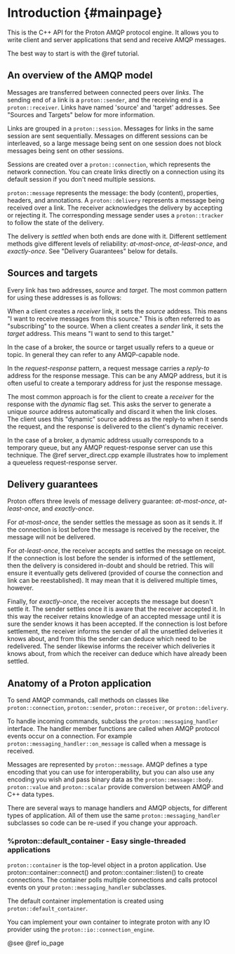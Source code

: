 # Introduction {#mainpage}

This is the C++ API for the Proton AMQP protocol engine. It allows you
to write client and server applications that send and receive AMQP
messages.

The best way to start is with the @ref tutorial.

## An overview of the AMQP model

Messages are transferred between connected peers over *links*. The
sending end of a link is a `proton::sender`, and the receiving end is
a `proton::receiver`.  Links have named 'source' and 'target'
addresses.  See "Sources and Targets" below for more information.

Links are grouped in a `proton::session`. Messages for links in the
same session are sent sequentially.  Messages on different sessions
can be interleaved, so a large message being sent on one session does
not block messages being sent on other sessions.

Sessions are created over a `proton::connection`, which represents the
network connection. You can create links directly on a connection
using its default session if you don't need multiple sessions.

`proton::message` represents the message: the body (content),
properties, headers, and annotations. A `proton::delivery` represents
a message being received over a link. The receiver acknowledges the
delivery by accepting or rejecting it.  The corresponding message
sender uses a `proton::tracker` to follow the state of the delivery.

The delivery is *settled* when both ends are done with it.  Different
settlement methods give different levels of reliability:
*at-most-once*, *at-least-once*, and *exactly-once*. See "Delivery
Guarantees" below for details.

## Sources and targets

Every link has two addresses, *source* and *target*. The most common
pattern for using these addresses is as follows:

When a client creates a *receiver* link, it sets the *source*
address. This means "I want to receive messages from this source."
This is often referred to as "subscribing" to the source. When a
client creates a *sender* link, it sets the *target* address. This
means "I want to send to this target."

In the case of a broker, the source or target usually refers to a
queue or topic. In general they can refer to any AMQP-capable node.

In the *request-response* pattern, a request message carries a
*reply-to* address for the response message. This can be any AMQP
address, but it is often useful to create a temporary address for just
the response message.

The most common approach is for the client to create a *receiver* for
the response with the *dynamic* flag set. This asks the server to
generate a unique *source* address automatically and discard it when
the link closes. The client uses this "dynamic" source address as the
reply-to when it sends the request, and the response is delivered to
the client's dynamic receiver.

In the case of a broker, a dynamic address usually corresponds to a
temporary queue, but any AMQP request-response server can use this
technique. The @ref server_direct.cpp example illustrates how to
implement a queueless request-response server.

## Delivery guarantees

Proton offers three levels of message delivery guarantee:
*at-most-once*, *at-least-once*, and *exactly-once*.

For *at-most-once*, the sender settles the message as soon as it sends
it. If the connection is lost before the message is received by the
receiver, the message will not be delivered.

For *at-least-once*, the receiver accepts and settles the message on
receipt. If the connection is lost before the sender is informed of
the settlement, then the delivery is considered in-doubt and should be
retried. This will ensure it eventually gets delivered (provided of
course the connection and link can be reestablished). It may mean that
it is delivered multiple times, however.

Finally, for *exactly-once*, the receiver accepts the message but
doesn't settle it. The sender settles once it is aware that the
receiver accepted it. In this way the receiver retains knowledge of an
accepted message until it is sure the sender knows it has been
accepted. If the connection is lost before settlement, the receiver
informs the sender of all the unsettled deliveries it knows about, and
from this the sender can deduce which need to be redelivered. The
sender likewise informs the receiver which deliveries it knows about,
from which the receiver can deduce which have already been settled.

## Anatomy of a Proton application

To send AMQP commands, call methods on classes like `proton::connection`,
`proton::sender`, `proton::receiver`, or `proton::delivery`.

To handle incoming commands, subclass the `proton::messaging_handler`
interface. The handler member functions are called when AMQP protocol
events occur on a connection. For example
`proton::messaging_handler::on_message` is called when a message is
received.

Messages are represented by `proton::message`. AMQP defines a type
encoding that you can use for interoperability, but you can also use
any encoding you wish and pass binary data as the
`proton::message::body`. `proton::value` and `proton::scalar` provide
conversion between AMQP and C++ data types.

There are several ways to manage handlers and AMQP objects, for
different types of application. All of them use the same
`proton::messaging_handler` subclasses so code can be re-used if you
change your approach.

### %proton::default_container - Easy single-threaded applications

`proton::container` is the top-level object in a proton application.
Use proton::container::connect() and proton::container::listen() to
create connections. The container polls multiple connections and calls
protocol events on your `proton::messaging_handler` subclasses.

The default container implementation is created using
`proton::default_container`.

You can implement your own container to integrate proton with any IO
provider using the `proton::io::connection_engine`.

@see @ref io_page
